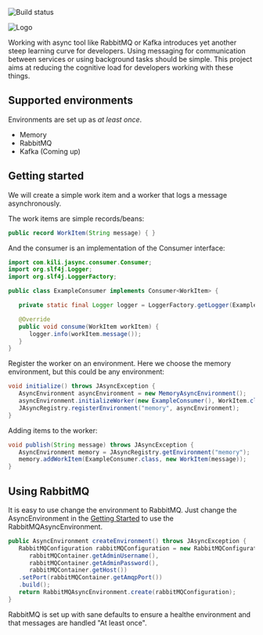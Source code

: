 ![Build status](https://github.com/kiliconsult/jasync/actions/workflows/gradle.yml/badge.svg)

![Logo](https://i.imgur.com/QyFxWBc.png)

Working with async tool like RabbitMQ or Kafka introduces yet another steep learning curve for developers. 
Using messaging for communication between services or using background tasks should be simple.
This project aims at reducing the cognitive load for developers working with these things.

## Supported environments
Environments are set up as *at least once*.

- Memory
- RabbitMQ
- Kafka (Coming up)

## Getting started

We will create a simple work item and a worker that logs a message asynchronously.

The work items are simple records/beans:

```java
public record WorkItem(String message) { }
```

And the consumer is an implementation of the Consumer interface:
```java
import com.kili.jasync.consumer.Consumer;
import org.slf4j.Logger;
import org.slf4j.LoggerFactory;

public class ExampleConsumer implements Consumer<WorkItem> {

   private static final Logger logger = LoggerFactory.getLogger(ExampleConsumer.class);

   @Override
   public void consume(WorkItem workItem) {
      logger.info(workItem.message());
   }
}
```

Register the worker on an environment. Here we choose the memory environment, but this could be
any environment:
```java
void initialize() throws JAsyncException {
   AsyncEnvironment asyncEnvironment = new MemoryAsyncEnvironment();
   asyncEnvironment.initializeWorker(new ExampleConsumer(), WorkItem.class, new ConsumerConfiguration.Builder().build());
   JAsyncRegistry.registerEnvironment("memory", asyncEnvironment);
}
```

Adding items to the worker:
```java
void publish(String message) throws JAsyncException {
   AsyncEnvironment memory = JAsyncRegistry.getEnvironment("memory");
   memory.addWorkItem(ExampleConsumer.class, new WorkItem(message));
}
```


## Using RabbitMQ

It is easy to use change the environment to RabbitMQ. Just change the AsyncEnvironment in the 
[Getting Started](#getting-started) to use the RabbitMQAsyncEnvironment.

```java
public AsyncEnvironment createEnvironment() throws JAsyncException {
   RabbitMQConfiguration rabbitMQConfiguration = new RabbitMQConfiguration.Builder(
      rabbitMQContainer.getAdminUsername(),
      rabbitMQContainer.getAdminPassword(),
      rabbitMQContainer.getHost())
   .setPort(rabbitMQContainer.getAmqpPort())
   .build();
   return RabbitMQAsyncEnvironment.create(rabbitMQConfiguration);
}
```

RabbitMQ is set up with sane defaults to ensure a healthe environment and that messages are handled "At least once".